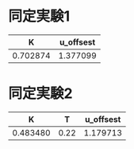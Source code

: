 # 同定実験1

| K | u_offsest |
|------|--------------|
| 0.702874 | 1.377099 |

# 同定実験2

| K | T | u_offsest |
|------|--------|--------------|
| 0.483480 | 0.22 | 1.179713 |


